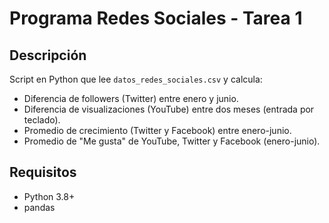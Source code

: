 # Programa Redes Sociales - Tarea 1

## Descripción
Script en Python que lee `datos_redes_sociales.csv` y calcula:
- Diferencia de followers (Twitter) entre enero y junio.
- Diferencia de visualizaciones (YouTube) entre dos meses (entrada por teclado).
- Promedio de crecimiento (Twitter y Facebook) entre enero-junio.
- Promedio de "Me gusta" de YouTube, Twitter y Facebook (enero-junio).

## Requisitos
- Python 3.8+
- pandas
